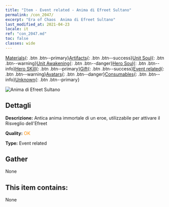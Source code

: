 ```yaml
---
title: "Item - Event related - Anima di Efreet Sultano"
permalink: /con_2047/
excerpt: "Era of Chaos  Anima di Efreet Sultano"
last_modified_at: 2021-04-23
locale: it
ref: "con_2047.md"
toc: false
classes: wide
---
```

 [Materials](/ItemsIT/){: .btn .btn--primary}[Artifacts](/ItemsIT/Artifacts/){: .btn .btn--success}[Unit Soul](/ItemsIT/UnitSoul/){: .btn .btn--warning}[Unit Awakening](/ItemsIT/UnitAwakening/){: .btn .btn--danger}[Hero Soul](/ItemsIT/HeroSoul/){: .btn .btn--info}[Hero SKill](/ItemsIT/HeroSkill/){: .btn .btn--primary}[Gift](/ItemsIT/Gift/){: .btn .btn--success}[Event related](/ItemsIT/Events/){: .btn .btn--warning}[Avatars](/ItemsIT/Avatars/){: .btn .btn--danger}[Consumables](/ItemsIT/Consumables/){: .btn .btn--info}[Unknown](/ItemsIT/Unknown/){: .btn .btn--primary}

 ![Anima di Efreet Sultano](/images/t/juexing_506.png)

## Dettagli
 **Descrizione:** Antica anima immortale di un eroe, utilizzabile per attivare il Risveglio dell'Efreet

 **Quality:** <span style="color: #FF8C00">OK</span>

 **Type:** Event related

## Gather

  None

## This item contains:

  None

